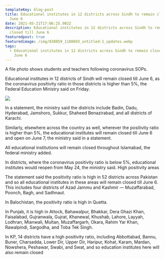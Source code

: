 ```yaml
---
templateKey: blog-post
title: Educational institutes in 12 districts across Sindh to remain closed till
  June 6
date: 2021-05-21T17:06:25.902Z
description: Educational institutes in 12 districts across Sindh to remain
  closed till June 6
featuredpost: true
featuredimage: /img/838059_1180693_untitled-1_updates.webp
tags:
  - Educational institutes in 12 districts across Sindh to remain closed till
    June 6
---
```

A file photo shows students and teachers following coronavirus SOPs.

Educational institutes in 12 districts of Sindh will remain closed till June 6, as the coronavirus positivity ratio in those districts is higher than 5%,   the Federal Education Ministry said on Friday.

![](/img/838059_1180693_untitled-1_updates.webp)

In a statement, the ministry said the districts include Badin, Dadu, Hyderabad, Jamshoro, Sukkur, Shaheed Benazirabad, and all districts of Karachi.

Similarly, elsewhere across the country as well, wherever the positivity ratio is higher than 5%, the educational institutes will remain closed till June 6 and open on June 7, the ministry said in a statement.

All educational institutions will remain closed throughout Islamabad, the federal ministry added.

In districts, where the coronavirus positivity ratio is below 5%, educational institutes would reopen from May 24, the ministry said.
High positivity areas

The statement said the positivity ratio is high in 52 districts across Pakistan and so  all educational institutes in these areas will remain closed till June 6. This includes four districts of Azad Jammu and Kashmir — Muzaffarabad, Poonch, Bagh, and Sadhnaut.

In Balochistan, the positivity ratio is high in Quetta.

In Punjab, it is high in Attock, Bahawalpur, Bhakkar, Dera Ghazi Khan, Faisalabad, Gujranwala, Gujrat, Khanewal, Khushab, Lahore, Layyah, Lodhran, Mianwali, Multan, Muzaffargarh, Okara, Rahim Yar Khan, Rawalpindi, Sargodha, and Toba Tek Singh.

In KP, 14 districts have a high positivity ratio, including Abbottabad, Bannu, Buner, Charsadda, Lower Dir, Upper Dir, Haripur, Kohat, Karam, Mardan, Nowshera, Peshawar, Swabi, and Swat, and so education institutes here will also remain closed

![]()